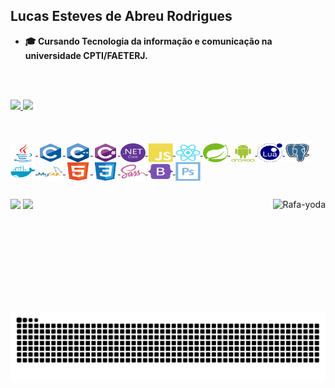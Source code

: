## Lucas Esteves de Abreu Rodrigues

 - **🎓 Cursando Tecnologia da informação e comunicação na universidade CPTI/FAETERJ.** <br>

  <br/><br/>
 <div>

  <a href="https://github.com/LucasEsteves2">
  <img height="165em" src="https://github-readme-stats.vercel.app/api?username=LucasEsteves2&show_icons=true&theme=radical&include_all_commits=true&count_private=true"/>
  <img height="165em" src="https://github-readme-stats.vercel.app/api/top-langs/?username=LucasEsteves2&layout=compact&langs_count=7&theme=radical"/>
</div>
 <br/><br/>
 
 
 
<div style="display: inline_block"><br>
  <img align="center" alt="Esteves-Java" height="30" width="40" src="https://github.com/devicons/devicon/blob/master/icons/java/java-original.svg">
   <img align="center" alt="Esteves-C" height="30" width="40" src="https://github.com/devicons/devicon/blob/master/icons/c/c-original.svg">
  <img align="center" alt="Esteves-c++" height="30" width="40" src="https://github.com/devicons/devicon/blob/master/icons/cplusplus/cplusplus-original.svg">
  <img align="center" alt="Esteves-c#" height="30" width="40" src="https://github.com/devicons/devicon/blob/master/icons/csharp/csharp-original.svg">
  <img align="center" alt="Esteves-DOTNET" height="30" width="40" src="https://github.com/devicons/devicon/blob/master/icons/dotnetcore/dotnetcore-original.svg">
   <img align="center" alt="Esteves-Js" height="30" width="40" src="https://raw.githubusercontent.com/devicons/devicon/master/icons/javascript/javascript-plain.svg">
   <img align="center" alt="Esteves-React" height="30" width="40" src="https://raw.githubusercontent.com/devicons/devicon/master/icons/react/react-original.svg">
    <img align="center" alt="Esteves-Spring" height="30" width="40" src="https://github.com/devicons/devicon/blob/master/icons/spring/spring-original.svg">
    <img align="center" alt="Esteves-android" height="30" width="40" src="https://github.com/devicons/devicon/blob/master/icons/android/android-plain-wordmark.svg">
    <img align="center" alt="Esteves-Lua" height="30" width="40" src="https://github.com/devicons/devicon/blob/master/icons/lua/lua-plain-wordmark.svg">
 <img align="center" alt="Esteves-Postgree" height="30" width="40" src="https://github.com/devicons/devicon/blob/master/icons/postgresql/postgresql-original.svg">
   <img align="center" alt="Esteves-Docker" height="30" width="40" src="https://github.com/devicons/devicon/blob/master/icons/docker/docker-plain.svg">
  <img align="center" alt="Esteves-MySQL" height="30" width="40" src="https://github.com/devicons/devicon/blob/master/icons/mysql/mysql-original-wordmark.svg">

<!-- FRONT  -->
  <img align="center" alt="Esteves-HTML" height="30" width="40" src="https://raw.githubusercontent.com/devicons/devicon/master/icons/html5/html5-original.svg">
  <img align="center" alt="Esteves-CSS" height="30" width="40" src="https://raw.githubusercontent.com/devicons/devicon/master/icons/css3/css3-original.svg">
  <img align="center" alt="Esteves-sas" height="30" width="40" src="https://github.com/devicons/devicon/blob/master/icons/sass/sass-original.svg">
   <img align="center" alt="Esteves-Botstrap" height="30" width="40" src="https://github.com/devicons/devicon/blob/master/icons/bootstrap/bootstrap-plain.svg">
 <img align="center" alt="Esteves-ps" height="30" width="40" src="https://github.com/devicons/devicon/blob/master/icons/photoshop/photoshop-line.svg">

 

</div>

  ##

 <img align="right" height="180em" alt="Rafa-yoda" src="https://github.com/LucasEsteves2/Portifolio/blob/main/src/assets/img/image-removebg-preview%20(2).png">
<div> 

  <a href="https://www.instagram.com/lc.estevess/" target="_blank"><img src="https://img.shields.io/badge/-Instagram-%23E4405F?style=for-the-badge&logo=instagram&logoColor=white" target="_blank"></a>
  <a href="https://www.linkedin.com/in/lucas-esteves-de-abreu-rodrigues-848b841ba/" target="_blank"><img src="https://img.shields.io/badge/-LinkedIn-%230077B5?style=for-the-badge&logo=linkedin&logoColor=white" target="_blank"></a> 
 
  ![Snake animation](https://github.com/LucasEsteves2/LucasEsteves2/blob/output/github-contribution-grid-snake.svg)
 
</div>
